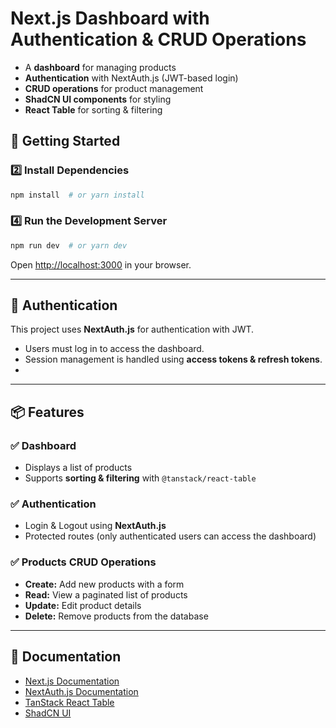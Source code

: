 # Next.js Dashboard with Authentication & CRUD Operations


- A **dashboard** for managing products
- **Authentication** with NextAuth.js (JWT-based login)
- **CRUD operations** for product management
- **ShadCN UI components** for styling
- **React Table** for sorting & filtering

## 🚀 Getting Started


### 2️⃣ Install Dependencies

```bash
npm install  # or yarn install
```

### 4️⃣ Run the Development Server

```bash
npm run dev  # or yarn dev
```

Open [http://localhost:3000](http://localhost:3000) in your browser.

---

## 🔐 Authentication

This project uses **NextAuth.js** for authentication with JWT.

- Users must log in to access the dashboard.
- Session management is handled using **access tokens & refresh tokens**.
- 
---

## 📦 Features

### ✅ Dashboard

- Displays a list of products
- Supports **sorting & filtering** with `@tanstack/react-table`

### ✅ Authentication

- Login & Logout using **NextAuth.js**
- Protected routes (only authenticated users can access the dashboard)

### ✅ Products CRUD Operations

- **Create:** Add new products with a form
- **Read:** View a paginated list of products
- **Update:** Edit product details
- **Delete:** Remove products from the database

---

## 🔗 Documentation

- [Next.js Documentation](https://nextjs.org/docs)
- [NextAuth.js Documentation](https://next-auth.js.org/)
- [TanStack React Table](https://tanstack.com/table/v8/docs/guide/introduction)
- [ShadCN UI](https://ui.shadcn.com/)




